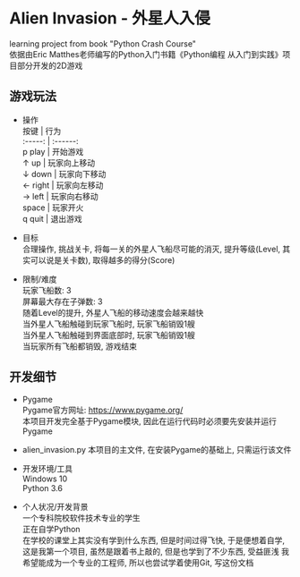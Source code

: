 # Alien Invasion - 外星人入侵
learning project from book "Python Crash Course"  
依据由Eric Matthes老师编写的Python入门书籍《Python编程 从入门到实践》项目部分开发的2D游戏

## 游戏玩法
- 操作  
    按键    | 行为  
    :-----: | :------:  
    p play  | 开始游戏  
    ↑ up    | 玩家向上移动  
    ↓ down  | 玩家向下移动  
    ← right | 玩家向左移动  
    → left  | 玩家向右移动  
    space   | 玩家开火  
    q quit  | 退出游戏  

- 目标  
    合理操作, 挑战关卡, 将每一关的外星人飞船尽可能的消灭, 提升等级(Level, 其实可以说是关卡数), 取得越多的得分(Score)

- 限制/难度  
    玩家飞船数: 3  
    屏幕最大存在子弹数: 3  
    随着Level的提升, 外星人飞船的移动速度会越来越快  
    当外星人飞船触碰到玩家飞船时, 玩家飞船销毁1艘  
    当外星人飞船触碰到界面底部时, 玩家飞船销毁1艘  
    当玩家所有飞船都销毁, 游戏结束

## 开发细节
- Pygame  
    Pygame官方网址: https://www.pygame.org/  
    本项目开发完全基于Pygame模块, 因此在运行代码时必须要先安装并运行Pygame

- alien_invasion.py
    本项目的主文件, 在安装Pygame的基础上, 只需运行该文件  

- 开发环境/工具  
    Windows 10  
    Python 3.6

- 个人状况/开发背景  
    一个专科院校软件技术专业的学生  
    正在自学Python  
    在学校的课堂上其实没有学到什么东西, 但是时间过得飞快, 于是便想着自学, 这是我第一个项目, 虽然是跟着书上敲的, 但是也学到了不少东西, 受益匪浅
    我希望能成为一个专业的工程师, 所以也尝试学着使用Git, 写这份文档